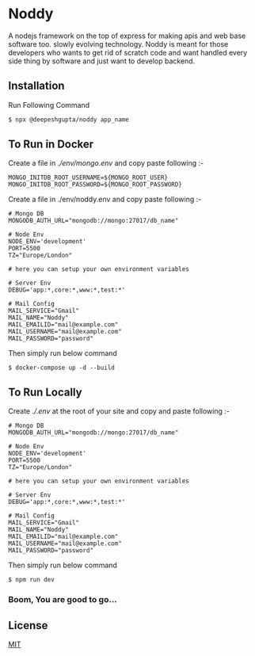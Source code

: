 # Noddy

A nodejs framework on the top of express for making apis and web base software too. slowly evolving technology. Noddy is meant for those developers who wants to get rid of scratch code and want handled every side thing by software and just want to develop backend.

## Installation

Run Following Command

```bash
$ npx @deepeshgupta/noddy app_name
```

## To Run in Docker

Create a file in _./env/mongo.env_ and copy paste following :-

```
MONGO_INITDB_ROOT_USERNAME=${MONGO_ROOT_USER}
MONGO_INITDB_ROOT_PASSWORD=${MONGO_ROOT_PASSWORD}
```

Create a file in ./env/noddy.env and copy paste following :-

```
# Mongo DB
MONGODB_AUTH_URL="mongodb://mongo:27017/db_name"

# Node Env
NODE_ENV='development'
PORT=5500
TZ="Europe/London"

# here you can setup your own environment variables

# Server Env
DEBUG='app:*,core:*,www:*,test:*'

# Mail Config
MAIL_SERVICE="Gmail"
MAIL_NAME="Noddy"
MAIL_EMAILID="mail@example.com"
MAIL_USERNAME="mail@example.com"
MAIL_PASSWORD="password"

```

Then simply run below command

```node
$ docker-compose up -d --build
```

## To Run Locally

Create _./.env_ at the root of your site and copy and paste following :-

```
# Mongo DB
MONGODB_AUTH_URL="mongodb://mongo:27017/db_name"

# Node Env
NODE_ENV='development'
PORT=5500
TZ="Europe/London"

# here you can setup your own environment variables

# Server Env
DEBUG='app:*,core:*,www:*,test:*'

# Mail Config
MAIL_SERVICE="Gmail"
MAIL_NAME="Noddy"
MAIL_EMAILID="mail@example.com"
MAIL_USERNAME="mail@example.com"
MAIL_PASSWORD="password"
```

Then simply run below command

```node
$ npm run dev
```

### Boom, You are good to go...

## License

[MIT](https://choosealicense.com/licenses/mit/)
